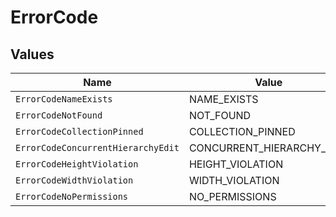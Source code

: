 # ErrorCode


## Values

| Name                               | Value                              |
| ---------------------------------- | ---------------------------------- |
| `ErrorCodeNameExists`              | NAME_EXISTS                        |
| `ErrorCodeNotFound`                | NOT_FOUND                          |
| `ErrorCodeCollectionPinned`        | COLLECTION_PINNED                  |
| `ErrorCodeConcurrentHierarchyEdit` | CONCURRENT_HIERARCHY_EDIT          |
| `ErrorCodeHeightViolation`         | HEIGHT_VIOLATION                   |
| `ErrorCodeWidthViolation`          | WIDTH_VIOLATION                    |
| `ErrorCodeNoPermissions`           | NO_PERMISSIONS                     |